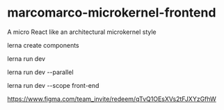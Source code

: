 # marcomarco-microkernel-frontend
A micro React like an architectural microkernel style

lerna create components

lerna run dev

lerna run dev --parallel


lerna run dev --scope front-end

https://www.figma.com/team_invite/redeem/qTvQ1OEsXVs2tFJXYzGfhW